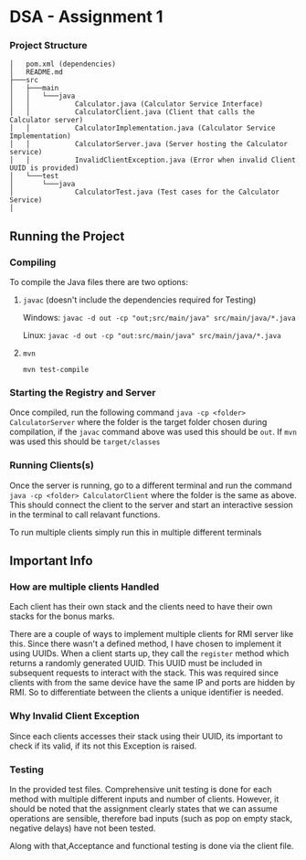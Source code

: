 # DSA - Assignment 1
### Project Structure
```
│   pom.xml (dependencies)
│   README.md 
├───src
│   ├───main
│   │   └───java
│   │           Calculator.java (Calculator Service Interface)
│   │           CalculatorClient.java (Client that calls the Calculator server)
│   │           CalculatorImplementation.java (Calculator Service Implementation)
│   │           CalculatorServer.java (Server hosting the Calculator service)
│   │           InvalidClientException.java (Error when invalid Client UUID is provided)
│   └───test
│       └───java
│               CalculatorTest.java (Test cases for the Calculator Service)
│
```
## Running the Project
### Compiling
To compile the Java files there are two options:
1. `javac` (doesn't include the dependencies required for Testing)
    
    Windows: `javac -d out -cp "out;src/main/java" src/main/java/*.java`

    Linux: `javac -d out -cp "out:src/main/java" src/main/java/*.java`
2. `mvn`

    `mvn test-compile`

### Starting the Registry and Server
Once compiled, run the following command
`java -cp <folder> CalculatorServer`
where the folder is the target folder chosen during compilation, if the `javac` command above was used this should be `out`. If `mvn` was used this should be `target/classes`

### Running Clients(s)
Once the server is running, go to a different terminal and run the command
`java -cp <folder> CalculatorClient`
where the folder is the same as above. This should connect the client to the server and start an interactive session in the terminal to call relavant functions.

To run multiple clients simply run this in multiple different terminals

## Important Info

### How are multiple clients Handled
Each client has their own stack and the clients need to have their own stacks for the bonus marks.

There are a couple of ways to implement multiple clients for RMI server like this. Since there wasn't a defined method, I have chosen to implement it using UUIDs. When a client starts up, they call the `register` method which returns a randomly generated UUID. This UUID must be included in subsequent requests to interact with the stack. This was required since clients with from the same device have the same IP and ports are hidden by RMI. So to differentiate between the clients a unique identifier is needed.

### Why Invalid Client Exception
Since each clients accesses their stack using their UUID, its important to check if its valid, if its not this Exception is raised.

### Testing
In the provided test files. Comprehensive unit testing is done for each method with multiple different inputs and number of clients. However, it should be noted that the assignment clearly states that we can assume operations are sensible, therefore bad inputs (such as pop on empty stack, negative delays) have not been tested.

Along with that,Acceptance and functional testing is done via the client file.